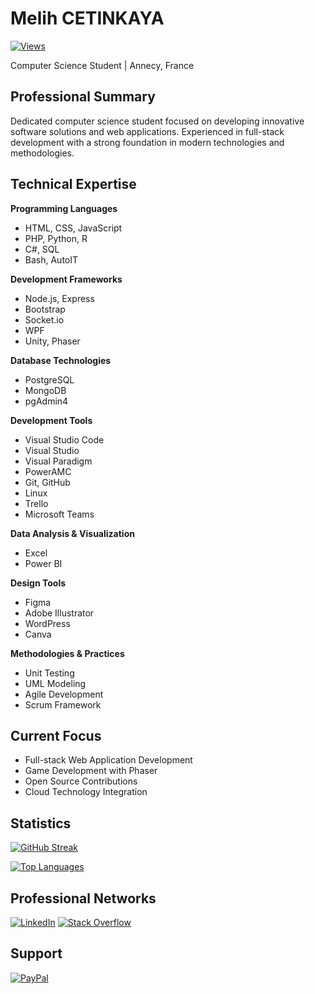 # Melih CETINKAYA

[![Views](https://komarev.com/ghpvc/?username=melih0132&color=blue&style=flat-square&label=Profile+Views)](https://github.com/melih0132)

Computer Science Student | Annecy, France

## Professional Summary

Dedicated computer science student focused on developing innovative software solutions and web applications. Experienced in full-stack development with a strong foundation in modern technologies and methodologies.

## Technical Expertise

**Programming Languages**
- HTML, CSS, JavaScript
- PHP, Python, R
- C#, SQL
- Bash, AutoIT

**Development Frameworks**
- Node.js, Express
- Bootstrap
- Socket.io
- WPF
- Unity, Phaser

**Database Technologies**
- PostgreSQL
- MongoDB
- pgAdmin4

**Development Tools**
- Visual Studio Code
- Visual Studio
- Visual Paradigm
- PowerAMC
- Git, GitHub
- Linux
- Trello
- Microsoft Teams

**Data Analysis & Visualization**
- Excel
- Power BI

**Design Tools**
- Figma
- Adobe Illustrator
- WordPress
- Canva

**Methodologies & Practices**
- Unit Testing
- UML Modeling
- Agile Development
- Scrum Framework

## Current Focus

- Full-stack Web Application Development
- Game Development with Phaser
- Open Source Contributions
- Cloud Technology Integration

## Statistics

[![GitHub Streak](https://github-readme-streak-stats.herokuapp.com/?user=melih0132&theme=github_dark&hide_border=true)](https://github.com/melih0132)

[![Top Languages](https://github-readme-stats.vercel.app/api/top-langs/?username=melih0132&theme=github_dark&hide_border=true&include_all_commits=true&count_private=true&layout=compact)](https://github.com/melih0132)

## Professional Networks

[![LinkedIn](https://img.shields.io/badge/LinkedIn-%230077B5.svg?style=for-the-badge&logo=linkedin&logoColor=white)](https://linkedin.com/in/melih-ctk)
[![Stack Overflow](https://img.shields.io/badge/-Stackoverflow-FE7A16?style=for-the-badge&logo=stack-overflow&logoColor=white)](https://stackoverflow.com/users/23113808)

## Support

[![PayPal](https://img.shields.io/badge/PayPal-00457C?style=for-the-badge&logo=paypal&logoColor=white)](https://paypal.me/melih0132)
